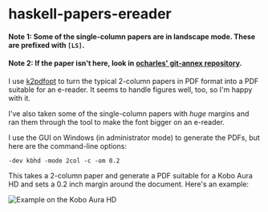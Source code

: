 # haskell-papers-ereader

#### Note 1: Some of the single-column papers are in landscape mode. These are prefixed with `[LS]`.

#### Note 2: If the paper isn't here, look in [ocharles' git-annex repository](https://github.com/ocharles/papers/blob/master/README.md).

I use [k2pdfopt](http://www.willus.com/k2pdfopt/) to turn the typical 2-column papers in PDF format into a PDF suitable for an e-reader.  It seems to handle figures well, too, so I'm happy with it.

I've also taken some of the single-column papers with *huge* margins and ran them through the tool to make the font bigger on an e-reader.

I use the GUI on Windows (in administrator mode) to generate the PDFs, but here are the command-line options:

```
-dev kbhd -mode 2col -c -om 0.2
```

This takes a 2-column paper and generate a PDF suitable for a Kobo Aura HD and sets a 0.2 inch margin around the document.
Here's an example:

![Example on the Kobo Aura HD](http://i.imgur.com/jPjzrQoh.jpg?1)

